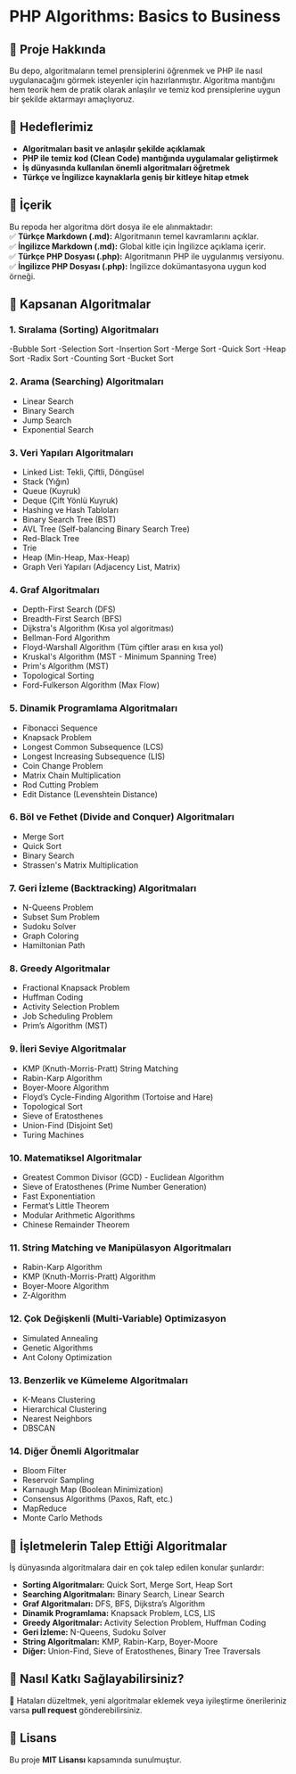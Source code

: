 # PHP Algorithms: Basics to Business

## 📌 Proje Hakkında

Bu depo, algoritmaların temel prensiplerini öğrenmek ve PHP ile nasıl uygulanacağını görmek isteyenler için hazırlanmıştır. Algoritma mantığını hem teorik hem de pratik olarak anlaşılır ve temiz kod prensiplerine uygun bir şekilde aktarmayı amaçlıyoruz.

## 🎯 Hedeflerimiz

- **Algoritmaları basit ve anlaşılır şekilde açıklamak**  
- **PHP ile temiz kod (Clean Code) mantığında uygulamalar geliştirmek**  
- **İş dünyasında kullanılan önemli algoritmaları öğretmek**  
- **Türkçe ve İngilizce kaynaklarla geniş bir kitleye hitap etmek**  

## 📂 İçerik

Bu repoda her algoritma dört dosya ile ele alınmaktadır:  
✅ **Türkçe Markdown (.md):** Algoritmanın temel kavramlarını açıklar.  
✅ **İngilizce Markdown (.md):** Global kitle için İngilizce açıklama içerir.  
✅ **Türkçe PHP Dosyası (.php):** Algoritmanın PHP ile uygulanmış versiyonu.  
✅ **İngilizce PHP Dosyası (.php):** İngilizce dokümantasyona uygun kod örneği.  

## 📌 Kapsanan Algoritmalar

### 1. Sıralama (Sorting) Algoritmaları

-Bubble Sort
-Selection Sort
-Insertion Sort
-Merge Sort
-Quick Sort
-Heap Sort
-Radix Sort
-Counting Sort
-Bucket Sort

### 2. Arama (Searching) Algoritmaları

- Linear Search
- Binary Search
- Jump Search
- Exponential Search

### 3. Veri Yapıları Algoritmaları

- Linked List: Tekli, Çiftli, Döngüsel
- Stack (Yığın)
- Queue (Kuyruk)
- Deque (Çift Yönlü Kuyruk)
- Hashing ve Hash Tabloları
- Binary Search Tree (BST)
- AVL Tree (Self-balancing Binary Search Tree)
- Red-Black Tree
- Trie
- Heap (Min-Heap, Max-Heap)
- Graph Veri Yapıları (Adjacency List, Matrix)

### 4. Graf Algoritmaları

- Depth-First Search (DFS)
- Breadth-First Search (BFS)
- Dijkstra's Algorithm (Kısa yol algoritması)
- Bellman-Ford Algorithm
- Floyd-Warshall Algorithm (Tüm çiftler arası en kısa yol)
- Kruskal's Algorithm (MST - Minimum Spanning Tree)
- Prim's Algorithm (MST)
- Topological Sorting
- Ford-Fulkerson Algorithm (Max Flow)

### 5. Dinamik Programlama Algoritmaları

- Fibonacci Sequence
- Knapsack Problem
- Longest Common Subsequence (LCS)
- Longest Increasing Subsequence (LIS)
- Coin Change Problem
- Matrix Chain Multiplication
- Rod Cutting Problem
- Edit Distance (Levenshtein Distance)

### 6. Böl ve Fethet (Divide and Conquer) Algoritmaları

- Merge Sort
- Quick Sort
- Binary Search
- Strassen's Matrix Multiplication

### 7. Geri İzleme (Backtracking) Algoritmaları

- N-Queens Problem
- Subset Sum Problem
- Sudoku Solver
- Graph Coloring
- Hamiltonian Path

### 8. Greedy Algoritmalar

- Fractional Knapsack Problem
- Huffman Coding
- Activity Selection Problem
- Job Scheduling Problem
- Prim’s Algorithm (MST)

### 9. İleri Seviye Algoritmalar

- KMP (Knuth-Morris-Pratt) String Matching
- Rabin-Karp Algorithm
- Boyer-Moore Algorithm
- Floyd’s Cycle-Finding Algorithm (Tortoise and Hare)
- Topological Sort
- Sieve of Eratosthenes
- Union-Find (Disjoint Set)
- Turing Machines
  
### 10. Matematiksel Algoritmalar

- Greatest Common Divisor (GCD) - Euclidean Algorithm
- Sieve of Eratosthenes (Prime Number Generation)
- Fast Exponentiation
- Fermat’s Little Theorem
- Modular Arithmetic Algorithms
- Chinese Remainder Theorem

### 11. String Matching ve Manipülasyon Algoritmaları

- Rabin-Karp Algorithm
- KMP (Knuth-Morris-Pratt) Algorithm
- Boyer-Moore Algorithm
- Z-Algorithm

### 12. Çok Değişkenli (Multi-Variable) Optimizasyon

- Simulated Annealing
- Genetic Algorithms
- Ant Colony Optimization
  
### 13. Benzerlik ve Kümeleme Algoritmaları

- K-Means Clustering
- Hierarchical Clustering
- Nearest Neighbors
- DBSCAN

### 14. Diğer Önemli Algoritmalar  

- Bloom Filter
- Reservoir Sampling
- Karnaugh Map (Boolean Minimization)
- Consensus Algorithms (Paxos, Raft, etc.)
- MapReduce
- Monte Carlo Methods

## 🚀 İşletmelerin Talep Ettiği Algoritmalar  

İş dünyasında algoritmalara dair en çok talep edilen konular şunlardır:

- **Sorting Algoritmaları:** Quick Sort, Merge Sort, Heap Sort  
- **Searching Algoritmaları:** Binary Search, Linear Search  
- **Graf Algoritmaları:** DFS, BFS, Dijkstra’s Algorithm  
- **Dinamik Programlama:** Knapsack Problem, LCS, LIS  
- **Greedy Algoritmalar:** Activity Selection Problem, Huffman Coding  
- **Geri İzleme:** N-Queens, Sudoku Solver  
- **String Algoritmaları:** KMP, Rabin-Karp, Boyer-Moore  
- **Diğer:** Union-Find, Sieve of Eratosthenes, Binary Tree Traversals  

## 🚀 Nasıl Katkı Sağlayabilirsiniz?

🎯 Hataları düzeltmek, yeni algoritmalar eklemek veya iyileştirme önerileriniz varsa **pull request** gönderebilirsiniz.  

## 📜 Lisans

Bu proje **MIT Lisansı** kapsamında sunulmuştur.  
